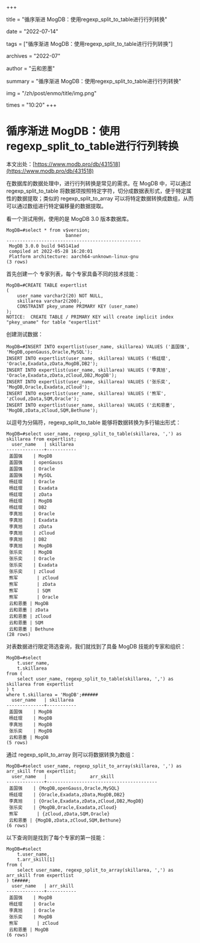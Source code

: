 +++

title = "循序渐进 MogDB：使用regexp_split_to_table进行行列转换" 

date = "2022-07-14" 

tags = ["循序渐进 MogDB：使用regexp_split_to_table进行行列转换"] 

archives = "2022-07" 

author = "云和恩墨" 

summary = "循序渐进 MogDB：使用regexp_split_to_table进行行列转换"

img = "/zh/post/enmo/title/img.png" 

times = "10:20"
+++

# 循序渐进 MogDB：使用regexp_split_to_table进行行列转换

本文出处：[https://www.modb.pro/db/431518](https://www.modb.pro/db/431518)

在数据库的数据处理中，进行行列转换是常见的需求。在 MogDB 中，可以通过 regexp_split_to_table 将数据项按照特定字符，切分成数据表形式，便于特定属性的数据提取；类似的 regexp_split_to_array 可以将特定数据转换成数组，从而可以通过数组进行特定偏移量的数据提取。

看一个测试用例，使用的是 MogDB 3.0 版本数据库。

```
MogDB=#select * from v$version;
                      banner                      
--------------------------------------------------
 MogDB 3.0.0 build 945141ad
 compiled at 2022-05-28 16:20:01 
 Platform architecture: aarch64-unknown-linux-gnu
(3 rows)
```

首先创建一个 专家列表，每个专家具备不同的技术技能：

```
MogDB=#CREATE TABLE expertlist
(
    user_name varchar2(20) NOT NULL,
    skillarea varchar2(200), 
    CONSTRAINT pkey_uname PRIMARY KEY (user_name)
);
NOTICE:  CREATE TABLE / PRIMARY KEY will create implicit index "pkey_uname" for table "expertlist"
```

创建测试数据：

```
MogDB=#INSERT INTO expertlist(user_name, skillarea) VALUES ('盖国强', 'MogDB,openGauss,Oracle,MySQL');
INSERT INTO expertlist(user_name, skillarea) VALUES ('杨廷琨', 'Oracle,Exadata,zData,MogDB,DB2');
INSERT INTO expertlist(user_name, skillarea) VALUES ('李真旭', 'Oracle,Exadata,zData,zCloud,DB2,MogDB');
INSERT INTO expertlist(user_name, skillarea) VALUES ('张乐奕', 'MogDB,Oracle,Exadata,zCloud');
INSERT INTO expertlist(user_name, skillarea) VALUES ('熊军', 'zCloud,zData,SQM,Oracle');
INSERT INTO expertlist(user_name, skillarea) VALUES ('云和恩墨', 'MogDB,zData,zCloud,SQM,Bethune');
```

以逗号为分隔符，regexp_split_to_table 能够将数据转换为多行输出形式：

```
MogDB=#select user_name, regexp_split_to_table(skillarea, ',') as skillarea from expertlist;
  user_name   | skillarea 
--------------+-----------
 盖国强    | MogDB
 盖国强    | openGauss
 盖国强    | Oracle
 盖国强    | MySQL
 杨廷琨    | Oracle
 杨廷琨    | Exadata
 杨廷琨    | zData
 杨廷琨    | MogDB
 杨廷琨    | DB2
 李真旭    | Oracle
 李真旭    | Exadata
 李真旭    | zData
 李真旭    | zCloud
 李真旭    | DB2
 李真旭    | MogDB
 张乐奕    | MogDB
 张乐奕    | Oracle
 张乐奕    | Exadata
 张乐奕    | zCloud
 熊军       | zCloud
 熊军       | zData
 熊军       | SQM
 熊军       | Oracle
 云和恩墨 | MogDB
 云和恩墨 | zData
 云和恩墨 | zCloud
 云和恩墨 | SQM
 云和恩墨 | Bethune
(28 rows)
```

对表数据进行限定筛选查询，我们就找到了具备 MogDB 技能的专家和组织：

```
MogDB=#select
    t.user_name,
    t.skillarea
from (
    select user_name, regexp_split_to_table(skillarea, ',') as skillarea from expertlist
) t
where t.skillarea = 'MogDB';######
  user_name   | skillarea 
--------------+-----------
 盖国强    | MogDB
 杨廷琨    | MogDB
 李真旭    | MogDB
 张乐奕    | MogDB
 云和恩墨 | MogDB
(5 rows)
```

通过 regexp_split_to_array 则可以将数据转换为数组：

```
MogDB=#select user_name, regexp_split_to_array(skillarea, ',') as arr_skill from expertlist;
  user_name   |                arr_skill                
--------------+-----------------------------------------
 盖国强    | {MogDB,openGauss,Oracle,MySQL}
 杨廷琨    | {Oracle,Exadata,zData,MogDB,DB2}
 李真旭    | {Oracle,Exadata,zData,zCloud,DB2,MogDB}
 张乐奕    | {MogDB,Oracle,Exadata,zCloud}
 熊军       | {zCloud,zData,SQM,Oracle}
 云和恩墨 | {MogDB,zData,zCloud,SQM,Bethune}
(6 rows)
```

以下查询则是找到了每个专家的第一技能：

```
MogDB=#select
    t.user_name,
    t.arr_skill[1]
from (
    select user_name, regexp_split_to_array(skillarea, ',') as arr_skill from expertlist
) t#####;
  user_name   | arr_skill 
--------------+-----------
 盖国强    | MogDB
 杨廷琨    | Oracle
 李真旭    | Oracle
 张乐奕    | MogDB
 熊军       | zCloud
 云和恩墨 | MogDB
(6 rows)
```

